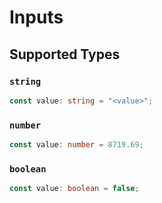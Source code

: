 # Inputs


## Supported Types

### `string`

```typescript
const value: string = "<value>";
```

### `number`

```typescript
const value: number = 8719.69;
```

### `boolean`

```typescript
const value: boolean = false;
```


